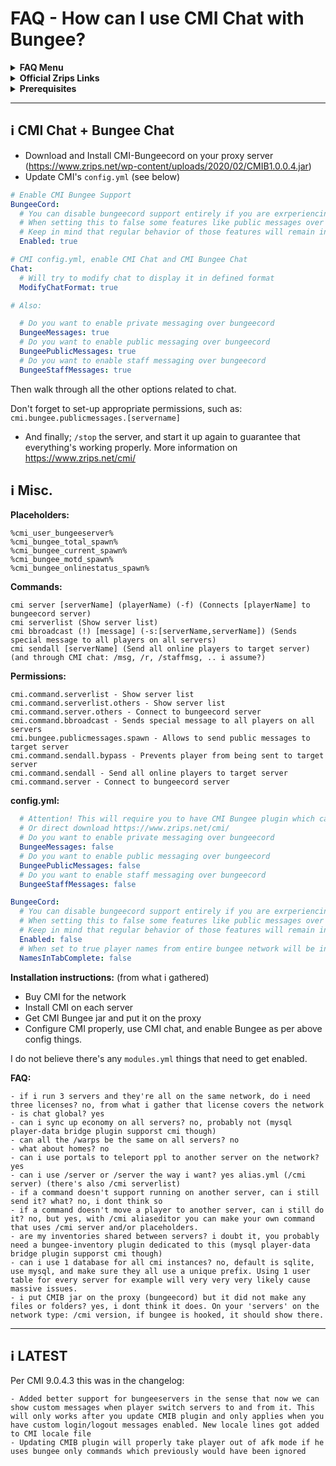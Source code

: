 # FAQ - How can I use CMI Chat with Bungee?

<topMenu>
<details>
    <summary><strong>FAQ Menu</strong></summary>
    <p> • <a href="https://faq.cmi.support/bungee">Bungeecord-Info</a>, 
     • <a href="https://faq.cmi.support/chance">Chance-Example</a>, 
     • <a href="https://faq.cmi.support/format">Chat-Format</a>, 
     • <a href="https://faq.cmi.support/chat">Chat-Manager</a>, 
     • <a href="https://faq.cmi.support/chatfilter">Chat-Filter</a>, 
     • <a href="https://faq.cmi.support/chatrooms">Chat-Rooms</a>, 
     • <a href="https://faq.cmi.support/commands">Commands-Manager</a>, 
     • <a href="https://faq.cmi.support/joinleave">Custom-Join-Leave</a>, 
     • <a href="https://faq.cmi.support/economy">Economy-Manager</a>, 
     • <a href="https://faq.cmi.support/ext-cmds">Extending-Commands</a>, 
     • <a href="https://faq.cmi.support/gettingstarted">Getting-Started</a>, 
     • <a href="https://faq.cmi.support/glow">Glow</a>, 
     • <a href="https://faq.cmi.support/help">Custom-Help</a>, 
     • <a href="https://faq.cmi.support/hexcolors">Hex-Colors</a>, 
     • <a href="https://faq.cmi.support/import">Importing-Data</a>, 
     • <a href="https://faq.cmi.support/library">CMILib</a>, 
     • <a href="https://faq.cmi.support/prefix">LuckPerms-Prefix</a>, 
     • <a href="https://faq.cmi.support/migrate">Migrate-Database</a>, 
     • <a href="https://faq.cmi.support/mode-stuck">Mode-Stuck</a>, 
     • <a href="https://faq.cmi.support/more-msg-cmds">More-Msg-Commands</a>, 
     • <a href="https://faq.cmi.support/motd">MOTD</a>, 
     • <a href="https://faq.cmi.support/params">Parameters</a>, 
     • <a href="https://faq.cmi.support/ranks">Ranks</a>, 
     • <a href="https://faq.cmi.support/rules">Custom-Rules</a>, 
     • <a href="https://faq.cmi.support/running">Running-CMI</a>, 
     • <a href="https://faq.cmi.support/safety">Safety-Tips</a>, 
     • <a href="https://faq.cmi.support/social">Social-Addon</a>, 
     • <a href="https://faq.cmi.support/specialized">Specialized-Cmds</a>, 
     • <a href="https://faq.cmi.support/toggle">Toggle-Example</a>, 
     • <a href="https://faq.cmi.support/trash">Trash</a>, 
     • <a href="https://faq.cmi.support/votes">Vote-Manager</a>.
    </p>
</details>

<details>
    <summary><strong>Official Zrips Links</strong></summary>
    <p> • <a href="https://zrips.net/">Zrips Website</a> <pre>https://www.zrips.net/<br>The official website, wiki/documentation/information</pre>
     • <a href="https://discord.gg/dDMamN4">Zrips Discord</a> <pre>https://discord.gg/dDMamN4<br>The official Discord community, member-driven support</pre>
     • <a href="https://github.com/Zrips/">Zrips Github</a> <pre>https://github.com/Zrips<br>The place for bug reports and feature suggestions</pre>
    </p>
</details>

<details>
    <summary><strong>Prerequisites</strong></summary>
    <p> • <a href="https://www.spigotmc.org/resources/3742/">Buy and Download CMI</a> (premium plugin) <pre>https://www.spigotmc.org/resources/3742/<br>Get the CMI plugin if you haven't already, and then Install it on all your servers</pre>
     • <a href="https://www.spigotmc.org/resources/87610/">Also Download CMILib</a> (free library) (<a href="https://github.com/mrfdev/CMI/edit/master/Resources/FAQ/cmi-library.md">more info</a>)<pre>https://www.spigotmc.org/resources/87610/<br>All Zrips plugins require the CMILib .jar file. Get it and also put it on all your servers.</pre>
     • All my FAQ pages have been written for Spigot / Paper 1.17.1 and CMI 9.0.4.x or newer.<br>
     • The mrfdev github page is not an official resource, we're sharing our knowledge as a courtesy.<br>
     • I am a team member on the Zrips Discord, this does not mean what I say is official.
    </p>
</details>
</topMenu>

---

## <g-emoji class="g-emoji" alias="information_source" fallback-src="https://github.githubassets.com/images/icons/emoji/unicode/2139.png">ℹ️</g-emoji> CMI Chat + Bungee Chat

- Download and Install CMI-Bungeecord on your proxy server (<https://www.zrips.net/wp-content/uploads/2020/02/CMIB1.0.0.4.jar>)
- Update CMI's `config.yml` (see below)
```yaml
# Enable CMI Bungee Support 
BungeeCord:
  # You can disable bungeecord support entirely if you are exrperiencing issues with it
  # When setting this to false some features like public messages over bungee cord, private messages over bungeecord, portals over bungecoord and other features will stop working
  # Keep in mind that regular behavior of those features will remain intacted
  Enabled: true

# CMI config.yml, enable CMI Chat and CMI Bungee Chat
Chat:
  # Will try to modify chat to display it in defined format
  ModifyChatFormat: true

# Also:

  # Do you want to enable private messaging over bungeecord
  BungeeMessages: true
  # Do you want to enable public messaging over bungeecord
  BungeePublicMessages: true
  # Do you want to enable staff messaging over bungeecord
  BungeeStaffMessages: true
```
Then walk through all the other options related to chat. 

Don't forget to set-up appropriate permissions, such as:
`cmi.bungee.publicmessages.[servername]`


- And finally; `/stop` the server, and start it up again to guarantee that everything's working properly. More information on <https://www.zrips.net/cmi/>

## <g-emoji class="g-emoji" alias="information_source" fallback-src="https://github.githubassets.com/images/icons/emoji/unicode/2139.png">ℹ️</g-emoji> Misc.

**Placeholders:**
```
%cmi_user_bungeeserver%
%cmi_bungee_total_spawn%
%cmi_bungee_current_spawn%
%cmi_bungee_motd_spawn%
%cmi_bungee_onlinestatus_spawn%
```

**Commands:**
```
cmi server [serverName] (playerName) (-f) (Connects [playerName] to bungeecord server)
cmi serverlist (Show server list)
cmi bbroadcast (!) [message] (-s:[serverName,serverName]) (Sends special message to all players on all servers)
cmi sendall [serverName] (Send all online players to target server)
(and through CMI chat: /msg, /r, /staffmsg, .. i assume?)
```

**Permissions:**
```
cmi.command.serverlist - Show server list
cmi.command.serverlist.others - Show server list
cmi.command.server.others - Connect to bungeecord server
cmi.command.bbroadcast - Sends special message to all players on all servers
cmi.bungee.publicmessages.spawn - Allows to send public messages to target server
cmi.command.sendall.bypass - Prevents player from being sent to target server
cmi.command.sendall - Send all online players to target server
cmi.command.server - Connect to bungeecord server
```

**config.yml:**
```yaml
  # Attention! This will require you to have CMI Bungee plugin which can be found at zrips.net
  # Or direct download https://www.zrips.net/cmi/
  # Do you want to enable private messaging over bungeecord
  BungeeMessages: false
  # Do you want to enable public messaging over bungeecord
  BungeePublicMessages: false
  # Do you want to enable staff messaging over bungeecord
  BungeeStaffMessages: false

BungeeCord:
  # You can disable bungeecord support entirely if you are exrperiencing issues with it
  # When setting this to false some features like public messages over bungee cord, private messages over bungeecord, portals over bungecoord and other features will stop working
  # Keep in mind that regular behavior of those features will remain intacted
  Enabled: false
  # When set to true player names from entire bungee network will be included into tab complete
  NamesInTabComplete: false
```

**Installation instructions:** (from what i gathered)
- Buy CMI for the network
- Install CMI on each server
- Get CMI Bungee jar and put it on the proxy
- Configure CMI properly, use CMI chat, and enable Bungee as per above config things.

I do not believe there's any `modules.yml` things that need to get enabled.

**FAQ:**
```
- if i run 3 servers and they're all on the same network, do i need three licenses? no, from what i gather that license covers the network
- is chat global? yes
- can i sync up economy on all servers? no, probably not (mysql player-data bridge plugin supporst cmi though)
- can all the /warps be the same on all servers? no
- what about homes? no
- can i use portals to teleport ppl to another server on the network? yes
- can i use /server or /server the way i want? yes alias.yml (/cmi server) (there's also /cmi serverlist)
- if a command doesn't support running on another server, can i still send it? what? no, i dont think so
- if a command doesn't move a player to another server, can i still do it? no, but yes, with /cmi aliaseditor you can make your own command that uses /cmi server and/or placeholders.
- are my inventories shared between servers? i doubt it, you probably need a bungee-inventory plugin dedicated to this (mysql player-data bridge plugin supporst cmi though)
- can i use 1 database for all cmi instances? no, default is sqlite, use mysql, and make sure they all use a unique prefix. Using 1 user table for every server for example will very very very likely cause massive issues.
- i put CMIB jar on the proxy (bungeecord) but it did not make any files or folders? yes, i dont think it does. On your 'servers' on the network type: /cmi version, if bungee is hooked, it should show there.
```

---

## <g-emoji class="g-emoji" alias="information_source" fallback-src="https://github.githubassets.com/images/icons/emoji/unicode/2139.png">ℹ️</g-emoji> LATEST
Per CMI 9.0.4.3 this was in the changelog:
```
- Added better support for bungeeservers in the sense that now we can show custom messages when player switch servers to and from it. This will only works after you update CMIB plugin and only applies when you have custom login/logout messages enabled. New locale lines got added to CMI locale file
- Updating CMIB plugin will properly take player out of afk mode if he uses bungee only commands which previously would have been ignored
```
